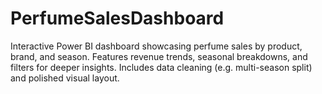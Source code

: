 # PerfumeSalesDashboard
Interactive Power BI dashboard showcasing perfume sales by product, brand, and season. Features revenue trends, seasonal breakdowns, and filters for deeper insights. Includes data cleaning (e.g. multi-season split) and polished visual layout.
